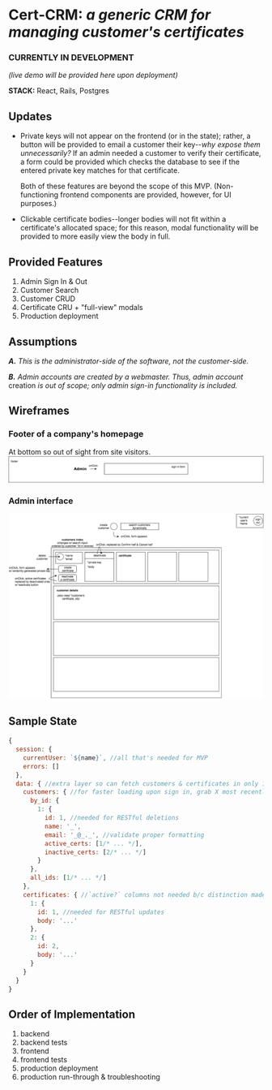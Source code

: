 # Cert-CRM: _a generic CRM for managing customer's certificates_

### CURRENTLY IN DEVELOPMENT
_(live demo will be provided here upon deployment)_

**STACK:** React, Rails, Postgres

## Updates

* Private keys will not appear on the frontend (or in the state); rather, a button will be provided to email a customer their key--_why expose them unnecessarily?_ If an admin needed a customer to verify their certificate, a form could be provided which checks the database to see if the entered private key matches for that certificate.

  Both of these features are beyond the scope of this MVP. (Non-functioning frontend components are provided, however, for UI purposes.)

* Clickable certificate bodies--longer bodies will not fit within a certificate's allocated space; for this reason, modal functionality will be provided to more easily view the body in full.

## Provided Features

1. Admin Sign In & Out
2. Customer Search
3. Customer CRUD
4. Certificate CRU \+ "full-view" modals
5. Production deployment

## Assumptions

_**A.** This is the administrator-side of the software, not the customer-side._

_**B.** Admin accounts are created by a webmaster. Thus, admin account_ creation _is out of scope; only admin sign-in functionality is included._

## Wireframes

### Footer of a company's homepage
At bottom so out of sight from site visitors.
![homepage](https://github.com/English3000/cert-CRM/blob/master/HomePage.png)

### Admin interface
![customersIndexPage](https://github.com/English3000/cert-CRM/blob/master/CustomersIndexPage.png)

## Sample State

```js
{
  session: {
    currentUser: `${name}`, //all that's needed for MVP
    errors: []
  },
  data: { //extra layer so can fetch customers & certificates in only 1 query
    customers: { //for faster loading upon sign in, grab X most recently created customers; then cache the rest when searched
      by_id: {
        1: {
          id: 1, //needed for RESTful deletions
          name: '_',
          email: '_@_._', //validate proper formatting
          active_certs: [1/* ... */],
          inactive_certs: [2/* ... */]
        }
      },
      all_ids: [1/* ... */]
    },
    certificates: { //`active?` columns not needed b/c distinction made in customers slice
      1: {
        id: 1, //needed for RESTful updates
        body: '...'
      },
      2: {
        id: 2,
        body: '...'
      }
    }
  }
}
```

## Order of Implementation

1. backend
2. backend tests
3. frontend
4. frontend tests
5. production deployment
6. production run-through & troubleshooting
